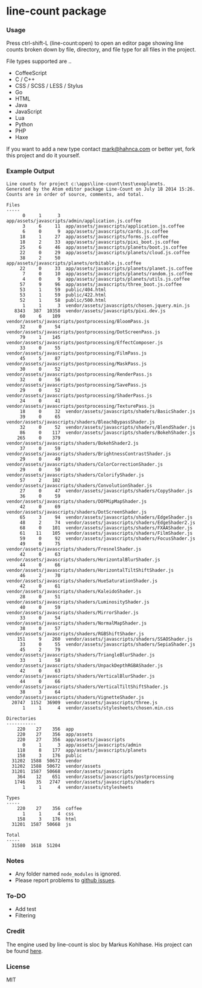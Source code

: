 # line-count package

### Usage

Press ctrl-shift-L (line-count:open) to open an editor page showing line counts broken down by file, directory, and file type for all files in the project.

File types supported are ..

- CoffeeScript
- C / C++
- CSS / SCSS / LESS / Stylus
- Go
- HTML
- Java
- JavaScript
- Lua
- Python
- PHP
- Haxe

If you want to add a new type contact mark@hahnca.com or better yet, fork this project and do it yourself.

### Example Output

    Line counts for project c:\apps\line-count\test\exoplanets.
    Generated by the Atom editor package Line-Count on July 18 2014 15:26.
    Counts are in order of source, comments, and total.

    Files
    -----
          0     1      3  app/assets/javascripts/admin/application.js.coffee
          3     6     11  app/assets/javascripts/application.js.coffee
          6     0      9  app/assets/javascripts/cards.js.coffee
         18     1     27  app/assets/javascripts/forms.js.coffee
         18     2     33  app/assets/javascripts/pixi_boot.js.coffee
         25     6     46  app/assets/javascripts/planets/boot.js.coffee
         22     0     29  app/assets/javascripts/planets/cloud.js.coffee
         38     2     50  app/assets/javascripts/planets/orbitable.js.coffee
         22     0     33  app/assets/javascripts/planets/planet.js.coffee
          7     0     10  app/assets/javascripts/planets/random.js.coffee
          4     0      9  app/assets/javascripts/planets/utils.js.coffee
         57     9     96  app/assets/javascripts/three_boot.js.coffee
         53     1     59  public/404.html
         53     1     59  public/422.html
         52     1     58  public/500.html
          1     1      3  vendor/assets/javascripts/chosen.jquery.min.js
       8343   387  10358  vendor/assets/javascripts/pixi.dev.js
         60     6    109  vendor/assets/javascripts/postprocessing/BloomPass.js
         32     0     54  vendor/assets/javascripts/postprocessing/DotScreenPass.js
         79     1    145  vendor/assets/javascripts/postprocessing/EffectComposer.js
         33     0     55  vendor/assets/javascripts/postprocessing/FilmPass.js
         45     5     87  vendor/assets/javascripts/postprocessing/MaskPass.js
         30     0     52  vendor/assets/javascripts/postprocessing/RenderPass.js
         32     0     56  vendor/assets/javascripts/postprocessing/SavePass.js
         29     0     52  vendor/assets/javascripts/postprocessing/ShaderPass.js
         24     0     41  vendor/assets/javascripts/postprocessing/TexturePass.js
         18     0     32  vendor/assets/javascripts/shaders/BasicShader.js
         39     0     65  vendor/assets/javascripts/shaders/BleachBypassShader.js
         32     0     52  vendor/assets/javascripts/shaders/BlendShader.js
         86     0    117  vendor/assets/javascripts/shaders/BokehShader.js
        265     0    379  vendor/assets/javascripts/shaders/BokehShader2.js
         37     0     59  vendor/assets/javascripts/shaders/BrightnessContrastShader.js
         29     0     49  vendor/assets/javascripts/shaders/ColorCorrectionShader.js
         29     0     50  vendor/assets/javascripts/shaders/ColorifyShader.js
         57     2    102  vendor/assets/javascripts/shaders/ConvolutionShader.js
         27     0     47  vendor/assets/javascripts/shaders/CopyShader.js
         36     0     59  vendor/assets/javascripts/shaders/DOFMipMapShader.js
         42     0     69  vendor/assets/javascripts/shaders/DotScreenShader.js
         65     3     94  vendor/assets/javascripts/shaders/EdgeShader.js
         48     2     74  vendor/assets/javascripts/shaders/EdgeShader2.js
         68     0    101  vendor/assets/javascripts/shaders/FXAAShader.js
         61    11    105  vendor/assets/javascripts/shaders/FilmShader.js
         59     0     92  vendor/assets/javascripts/shaders/FocusShader.js
         49     0     75  vendor/assets/javascripts/shaders/FresnelShader.js
         42     0     63  vendor/assets/javascripts/shaders/HorizontalBlurShader.js
         44     0     66  vendor/assets/javascripts/shaders/HorizontalTiltShiftShader.js
         46     2     70  vendor/assets/javascripts/shaders/HueSaturationShader.js
         42     0     61  vendor/assets/javascripts/shaders/KaleidoShader.js
         28     0     51  vendor/assets/javascripts/shaders/LuminosityShader.js
         40     0     59  vendor/assets/javascripts/shaders/MirrorShader.js
         33     0     54  vendor/assets/javascripts/shaders/NormalMapShader.js
         38     0     57  vendor/assets/javascripts/shaders/RGBShiftShader.js
        151     9    260  vendor/assets/javascripts/shaders/SSAOShader.js
         33     0     55  vendor/assets/javascripts/shaders/SepiaShader.js
         45     2     79  vendor/assets/javascripts/shaders/TriangleBlurShader.js
         33     1     58  vendor/assets/javascripts/shaders/UnpackDepthRGBAShader.js
         42     0     63  vendor/assets/javascripts/shaders/VerticalBlurShader.js
         44     0     66  vendor/assets/javascripts/shaders/VerticalTiltShiftShader.js
         38     3     64  vendor/assets/javascripts/shaders/VignetteShader.js
      20747  1152  36909  vendor/assets/javascripts/three.js
          1     1      4  vendor/assets/stylesheets/chosen.min.css

    Directories
    -----------
        220    27    356  app
        220    27    356  app/assets
        220    27    356  app/assets/javascripts
          0     1      3  app/assets/javascripts/admin
        118     8    177  app/assets/javascripts/planets
        158     3    176  public
      31202  1588  50672  vendor
      31202  1588  50672  vendor/assets
      31201  1587  50668  vendor/assets/javascripts
        364    12    651  vendor/assets/javascripts/postprocessing
       1746    35   2747  vendor/assets/javascripts/shaders
          1     1      4  vendor/assets/stylesheets

    Types
    -----
        220    27    356  coffee
          1     1      4  css
        158     3    176  html
      31201  1587  50668  js

    Total
    -----
      31580  1618  51204  

### Notes

- Any folder named `node_modules` is ignored.
- Please report problems to [github issues](https://github.com/mark-hahn/line-count/issues).

### To-DO

- Add test
- Filtering

### Credit
The engine used by line-count is sloc by Markus Kohlhase.  His project can be found [here](https://github.com/flosse/sloc).

### License
MIT
